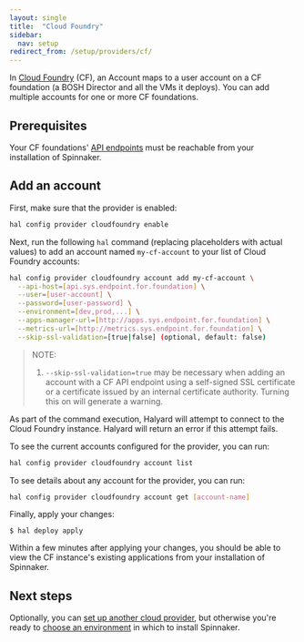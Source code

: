 ```yaml
---
layout: single
title:  "Cloud Foundry"
sidebar:
  nav: setup
redirect_from: /setup/providers/cf/
---
```




In [Cloud Foundry](https://www.cloudfoundry.org) (CF), an Account maps to a user account on a CF foundation (a BOSH Director and all the VMs it deploys). You can add multiple accounts for one or more CF foundations.

## Prerequisites

Your CF foundations' [API endpoints](https://docs.cloudfoundry.org/running/cf-api-endpoint.html) must be reachable from your installation of Spinnaker.

## Add an account

First, make sure that the provider is enabled:

``` bash
hal config provider cloudfoundry enable
```

Next, run the following `hal` command (replacing placeholders with actual values) to add an account named `my-cf-account` to your list of Cloud Foundry accounts:

``` bash
hal config provider cloudfoundry account add my-cf-account \
  --api-host=[api.sys.endpoint.for.foundation] \
  --user=[user-account] \
  --password=[user-password] \
  --environment=[dev,prod,...] \
  --apps-manager-url=[http://apps.sys.endpoint.for.foundation] \
  --metrics-url=[http://metrics.sys.endpoint.for.foundation] \
  --skip-ssl-validation=[true|false] (optional, default: false)
```

> NOTE:
> 1. `--skip-ssl-validation=true` may be necessary when adding an account with a CF API endpoint using a self-signed SSL certificate or a certificate issued by an internal certificate authority. Turning this on will generate a warning.


As part of the command execution, Halyard will attempt to connect to the Cloud Foundry instance. Halyard will return an error if this attempt fails.

To see the current accounts configured for the provider, you can run:

``` bash
hal config provider cloudfoundry account list
```

To see details about any account for the provider, you can run:

``` bash
hal config provider cloudfoundry account get [account-name]
```

Finally, apply your changes:

```
$ hal deploy apply
```

Within a few minutes after applying your changes, you should be able to view the CF instance's existing applications from your installation of Spinnaker.

## Next steps

Optionally, you can [set up another cloud provider](https://www.spinnaker.io/setup/install/providers/), but otherwise you're ready to [choose an environment](https://www.spinnaker.io/setup/install/environment/) in which to install Spinnaker.
